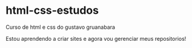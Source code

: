 # html-css-estudos
 Curso de html e css do gustavo gruanabara

Estou aprendendo a criar sites e agora vou gerenciar meus repositorios!